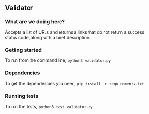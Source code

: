 ## Validator

### What are we doing here?

Accepts a list of URLs and returns a links that do not return a success status code, along with a brief description.

### Getting started

To run from the command line,
`python3 validator.py`

### Dependencies

To get the dependencies you need,
`pip install -r requirements.txt`

### Running tests

To run the tests,
`python3 test_validator.py`